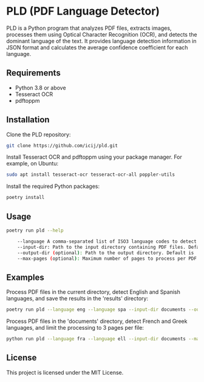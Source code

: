 # PLD (PDF Language Detector)

PLD is a Python program that analyzes PDF files, extracts images, processes them using Optical Character Recognition (OCR), and detects the dominant language of the text. It provides language detection information in JSON format and calculates the average confidence coefficient for each language.

## Requirements

- Python 3.8 or above
- Tesseract OCR
- pdftoppm

## Installation

Clone the PLD repository:

```bash
git clone https://github.com/icij/pld.git
```

Install Tesseract OCR and pdftoppm using your package manager. For example, on Ubuntu:

```bash
sudo apt install tesseract-ocr tesseract-ocr-all poppler-utils
```

Install the required Python packages:

```bash
poetry install
````

## Usage


```bash
poetry run pld --help

    --language A comma-separated list of ISO3 language codes to detect.
    --input-dir: Path to the input directory containing PDF files. Default is the current directory.
    --output-dir (optional): Path to the output directory. Default is 'out' directory in the current directory.
    --max-pages (optional): Maximum number of pages to process per PDF file. Default is 5.
```

## Examples

Process PDF files in the current directory, detect English and Spanish languages, and save the results in the 'results' directory:

```bash
poetry run pld --language eng --language spa --input-dir documents --output-dir results
```

Process PDF files in the 'documents' directory, detect French and Greek languages, and limit the processing to 3 pages per file:

```bash
python run pld --language fra --language ell --input-dir documents --max-pages 3
```

## License

This project is licensed under the MIT License.
